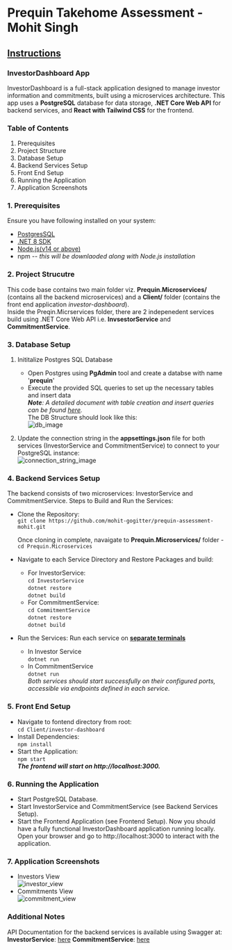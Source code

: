 # Prequin Takehome Assessment - Mohit Singh
## <ins>Instructions</ins>

### InvestorDashboard App
InvestorDashboard is a full-stack application designed to manage investor information and commitments, built using a microservices architecture. This app uses a **PostgreSQL** database for data storage, **.NET Core Web API** for backend services, and **React with Tailwind CSS** for the frontend.

### Table of Contents
1. Prerequisites
2. Project Structure
3. Database Setup
4. Backend Services Setup
5. Front End Setup
6. Running the Application
7. Application Screenshots

### 1. Prerequisites
Ensure you have following installed on your system:
- [PostgresSQL](https://www.postgresql.org/download/)
- [.NET 8 SDK](https://dotnet.microsoft.com/en-us/download)
- [Node.js(v14 or above)](https://nodejs.org/en/download/prebuilt-installer)
- npm -- *this will be downlaoded along with Node.js installation*

### 2. Project Strucutre
This code base contains two main folder viz. **Prequin.Microservices/** (contains all the backend microservices) and a **Client/** folder (contains the front end application *investor-dashboard*).<br/>
Inside the Preqin.Micrservices folder, there are 2 indepenedent services build using .NET Core Web API i.e. **InvsestorService** and **CommitmentService**.

### 3. Database Setup
1. Inititalize Postgres SQL Database
      - Open Postgres using **PgAdmin** tool and create a databse with name '**prequin**'
      - Execute the provided SQL queries to set up the necessary tables and insert data<br/>
          _**Note**: A detailed document with table creation and insert queries can be found [here](https://docs.google.com/document/d/1FoQgkdzTB00caN_REpJYy9i4JpH2i49S/edit?usp=drive_link&ouid=105944540482385202029&rtpof=true&sd=true)._<br/>
      The DB Structure should look like this:<br/>
      ![db_image](https://drive.google.com/uc?export=view&id=1KpmkAMBKiX1WI24ofz4ixar4tZVfRyIa)
        
2. Update the connection string in the **appsettings.json** file for both services (InvestorService and CommitmentService) to connect to your PostgreSQL instance:<br/> 
![connection_string_image](https://drive.google.com/uc?export=view&id=1L6TGR2Bn_OaiJ2AP4uUKZ4ZFlCePxdfn)
        
### 4. Backend Services Setup
The backend consists of two microservices: InvestorService and CommitmentService.
Steps to Build and Run the Services:
- Clone the Repository:<br/>
```git clone https://github.com/mohit-gogitter/prequin-assessment-mohit.git```

  Once cloning in complete, navaigate to **Prequin.Microservices/** folder - <br/>
  ```cd Prequin.Microservices```
  
- Navigate to each Service Directory and Restore Packages and build:
  - For InvestorService:<br/>
                 ```cd InvestorService```<br/>
                 ```dotnet restore```<br/>
                 ```dotnet build```
  - For CommitmentService:<br/>
                 ```cd CommitmentService```<br/>
                 ```dotnet restore```<br/>
                 ```dotnet build```
- Run the Services: Run each service on <ins>**separate terminals**</ins>
  - In Investor Service<br/>
                  ```dotnet run```
  - In CommitmentService<br/>
                  ```dotnet run```<br/>
_Both services should start successfully on their configured ports, accessible via endpoints defined in each service._
     
### 5. Front End Setup
- Navigate to fontend directory from root:<br/>
     ```cd Client/investor-dashboard```
- Install Dependencies:<br/>
     ```npm install```
- Start the Application:<br/>
     ```npm start```<br/>
_**The frontend will start on http://localhost:3000.**_

### 6. Running the Application
- Start PostgreSQL Database.
- Start InvestorService and CommitmentService (see Backend Services Setup).
- Start the Frontend Application (see Frontend Setup).
Now you should have a fully functional InvestorDashboard application running locally. Open your browser and go to http://localhost:3000 to interact with the application.


### 7. Application Screenshots
- Investors View<br/>
![investor_view](https://drive.google.com/uc?export=view&id=17qpKBRnoJgY-KfdX6nr-JBquuDeFxrhf)<br/>
- Commitments View<br/>
![commitment_view](https://drive.google.com/uc?export=view&id=1sRxhpwf8JaA4wlRimCYQzexx5BNvcH8n)<br/>

### Additional Notes
API Documentation for the backend services is available using Swagger at:
**InvestorService**: [here](http://localhost:5020/swagger)
**CommitmentService**: [here](http://localhost:5021/swagger/index.html)
